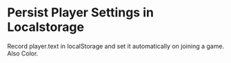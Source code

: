 # Persist Player Settings in Localstorage

Record player.text in localStorage and set it automatically
on joining a game. Also Color.

